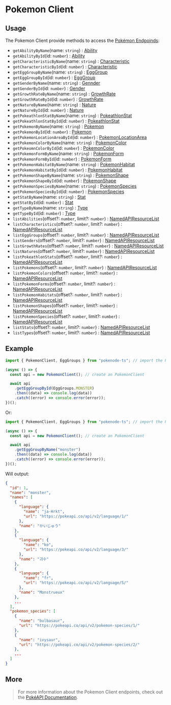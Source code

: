 # Pokemon Client

## Usage

The Pokemon Client provide methods to access the [Pokémon Endpoinds](https://pokeapi.co/docs/v2#pokemon-section):

- `getAbilityByName`(name: `string`) : [Ability](/docs/typings/pokemon-typings#ability)
- `getAbilityById`(id: `number`) : [Ability](/docs/typings/pokemon-typings#ability)
- `getCharacteristicByName`(name: `string`) : [Characteristic](/docs/typings/pokemon-typings#characteristic)
- `getCharacteristicById`(id: `number`) : [Characteristic](/docs/typings/pokemon-typings#characteristic)
- `getEggGroupByName`(name: `string`) : [EggGroup](/docs/typings/pokemon-typings#egg-group)
- `getEggGroupById`(id: `number`) : [EggGroup](/docs/typings/pokemon-typings#egg-group)
- `getGenderByName`(name: `string`) : [Gennder](/docs/typings/pokemon-typings#gender)
- `getGenderById`(id: `number`) : [Gender](/docs/typings/pokemon-typings#gender)
- `getGrowthRateByName`(name: `string`) : [GrowthRate](/docs/typings/pokemon-typings#growth-rate)
- `getGrowthRateById`(id: `number`) : [GrowthRate](/docs/typings/pokemon-typings#growth-rate)
- `getNatureByName`(name: `string`) : [Nature](/docs/typings/pokemon-typings#nature)
- `getNatureById`(id: `number`) : [Nature](/docs/typings/pokemon-typings#nature)
- `getPokeathlonStatByName`(name: `string`) : [PokeathlonStat](/docs/typings/pokemon-typings#pokeathlon-stat)
- `getPokeathlonStatById`(id: `number`) : [PokeathlonStat](/docs/typings/pokemon-typings#pokeathlon-stat)
- `getPokemonByName`(name: `string`) : [Pokemon](/docs/typings/pokemon-typings#pokemon)
- `getPokemonById`(id: `number`) : [Pokemon](/docs/typings/pokemon-typings#pokemon)
- `getPokemonLocationAreaById`(id: `number`) : [PokemonLocationArea](/docs/typings/pokemon-typings#pokemon-location-area)
- `getPokemonColorByName`(name: `string`) : [PokemonColor](/docs/typings/pokemon-typings#pokemon-color)
- `getPokeomnColorById`(id: `number`) : [PokemonColor](/docs/typings/pokemon-typings#pokemon-color)
- `getPokemonFormByName`(name: `string`) : [PokemonForm](/docs/typings/pokemon-typings#pokemon-form)
- `getPokemonFormById`(id: `number`) : [PokemonForm](/docs/typings/pokemon-typings#pokemon-form)
- `getPokemonHabitatByName`(name: `string`) : [PokemonHabitat](/docs/typings/pokemon-typings#pokemon-habitat)
- `getPokemonHabitatById`(id: `number`) : [PokemonHabitat](/docs/typings/pokemon-typings#pokemon-habitat)
- `getPokemonShapeByName`(name: `string`) : [PokemonShape](/docs/typings/pokemon-typings#pokemon-shape)
- `getPokemonShapeById`(id: `number`) : [PokemonShape](/docs/typings/pokemon-typings#pokemon-shape)
- `getPokemonSpeciesByName`(name: `string`) : [PokemonSpecies](/docs/typings/pokemon-typings#pokemon-species)
- `getPokemonSpeciesById`(id: `number`) : [PokemonSpecies](/docs/typings/pokemon-typings#pokemon-species)
- `getStatByName`(name: `string`) : [Stat](/docs/typings/pokemon-typings#pokemon-stat)
- `getStatById`(id: `number`) : [Stat](/docs/typings/pokemon-typings#Stat)
- `getTypeByName`(name: `string`) : [Type](/docs/typings/pokemon-typings#type)
- `getTypeById`(id: `number`) : [Type](/docs/typings/pokemon-typings#type)
- `listAbilities`(offset?: `number`, limit?: `number`) : [NamedAPIResourceList](/docs/typings/common-typings#named-api-resource-list)
- `listCharacteristics`(offset?: `number`, limit?: `number`) : [NamedAPIResourceList](/docs/typings/common-typings#named-api-resource-list)
- `listEggGroups`(offset?: `number`, limit?: `number`) : [NamedAPIResourceList](/docs/typings/common-typings#named-api-resource-list)
- `listGenders`(offset?: `number`, limit?: `number`) : [NamedAPIResourceList](/docs/typings/common-typings#named-api-resource-list)
- `listGrowthRates`(offset?: `number`, limit?: `number`) : [NamedAPIResourceList](/docs/typings/common-typings#named-api-resource-list)
- `listNatures`(offset?: `number`, limit?: `number`) : [NamedAPIResourceList](/docs/typings/common-typings#named-api-resource-list)
- `listPokeathlonStats`(offset?: `number`, limit?: `number`) : [NamedAPIResourceList](/docs/typings/common-typings#named-api-resource-list)
- `listPokemons`(offset?: `number`, limit?: `number`) : [NamedAPIResourceList](/docs/typings/common-typings#named-api-resource-list)
- `listPokemonColors`(offset?: `number`, limit?: `number`) : [NamedAPIResourceList](/docs/typings/common-typings#named-api-resource-list)
- `listPokemonForms`(offset?: `number`, limit?: `number`) : [NamedAPIResourceList](/docs/typings/common-typings#named-api-resource-list)
- `listPokemonHabitats`(offset?: `number`, limit?: `number`) : [NamedAPIResourceList](/docs/typings/common-typings#named-api-resource-list)
- `listPokemonShapes`(offset?: `number`, limit?: `number`) : [NamedAPIResourceList](/docs/typings/common-typings#named-api-resource-list)
- `listPokemonSpecies`(offset?: `number`, limit?: `number`) : [NamedAPIResourceList](/docs/typings/common-typings#named-api-resource-list)
- `listStats`(offset?: `number`, limit?: `number`) : [NamedAPIResourceList](/docs/typings/common-typings#named-api-resource-list)
- `listTypes`(offset?: `number`, limit?: `number`) : [NamedAPIResourceList](/docs/typings/common-typings#named-api-resource-list)

## Example

```js
import { PokemonClient, EggGroups } from "pokenode-ts"; // import the PokemonClient (EggGroups enum is fully optional)

(async () => {
  const api = new PokemonClient(); // create an PokemonClient

  await api
    .getEggGroupById(EggGroups.MONSTER)
    .then((data) => console.log(data))
    .catch((error) => console.error(error));
})();
```

Or:

```js
import { PokemonClient, EggGroups } from "pokenode-ts"; // import the PokemonClient

(async () => {
  const api = new PokemonClient(); // create an PokemonClient

  await api
    .getEggGroupByName("monster")
    .then((data) => console.log(data))
    .catch((error) => console.error(error));
})();
```

Will output:

```json
{
  "id": 1,
  "name": "monster",
  "names": [
    {
      "language": {
        "name": "ja-Hrkt",
        "url": "https://pokeapi.co/api/v2/language/1/"
      },
      "name": "かいじゅう"
    },
    {
      "language": {
        "name": "ko",
        "url": "https://pokeapi.co/api/v2/language/3/"
      },
      "name": "괴수"
    },
    {
      "language": {
        "name": "fr",
        "url": "https://pokeapi.co/api/v2/language/5/"
      },
      "name": "Monstrueux"
    },
    ...
  ],
  "pokemon_species": [
    {
      "name": "bulbasaur",
      "url": "https://pokeapi.co/api/v2/pokemon-species/1/"
    },
    {
      "name": "ivysaur",
      "url": "https://pokeapi.co/api/v2/pokemon-species/2/"
    },
    ...
  ]
}
```

## More

> For more information about the Pokemon Client endpoints, check out the [PokéAPI Documentation](https://pokeapi.co/docs/v2#pokemon-section).
